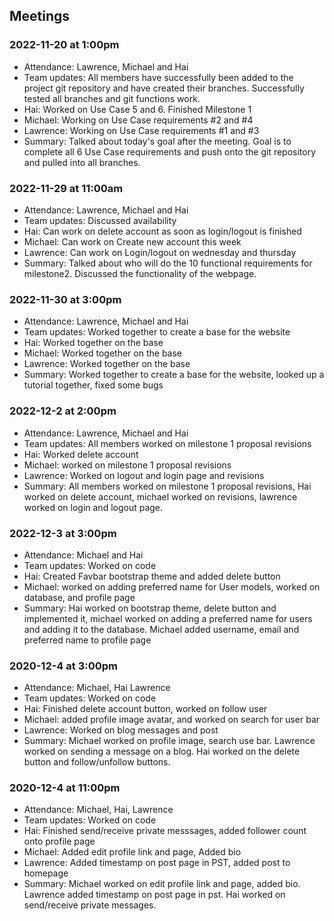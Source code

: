 ## Meetings

### 2022-11-20 at 1:00pm
- Attendance: Lawrence, Michael and Hai 
- Team updates: All members have successfully been added to the project git repository and have created their branches. Successfully tested all branches and git functions work.
- Hai: Worked on Use Case 5 and 6. Finished Milestone 1
- Michael: Working on Use Case requirements #2 and #4
- Lawrence: Working on Use Case requirements #1 and #3
- Summary: Talked about today's goal after the meeting. Goal is to complete all 6 Use Case requirements and push onto the git repository and pulled into all branches.

### 2022-11-29 at 11:00am
- Attendance: Lawrence, Michael and Hai 
- Team updates: Discussed availability
- Hai: Can work on delete account as soon as login/logout is finished
- Michael: Can work on Create new account this week
- Lawrence: Can work on Login/logout on wednesday and thursday 
- Summary: Talked about who will do the 10 functional requirements
for milestone2. Discussed the functionality of the webpage. 

### 2022-11-30 at 3:00pm
- Attendance: Lawrence, Michael and Hai 
- Team updates: Worked together to create a base for the website
- Hai: Worked together on the base 
- Michael: Worked together on the base 
- Lawrence: Worked together on the base 
- Summary: Worked together to create a base for the website, looked up
a tutorial together, fixed some bugs

### 2022-12-2 at 2:00pm
- Attendance: Lawrence, Michael and Hai 
- Team updates: All members worked on milestone 1 proposal revisions
- Hai: Worked delete account
- Michael: worked on milestone 1 proposal revisions
- Lawrence: Worked on logout and login page and revisions
- Summary: All members worked on milestone 1 proposal revisions, Hai worked on delete account, michael worked on revisions, lawrence
worked on login and logout page.

### 2022-12-3 at 3:00pm
- Attendance: Michael and Hai 
- Team updates: Worked on code
- Hai: Created Favbar bootstrap theme and added delete button
- Michael: worked on adding preferred name for User models, worked on database, and profile page
- Summary: Hai worked on bootstrap theme, delete button and implemented it, michael worked on adding a preferred name for users
and adding it to the database. Michael added username, email and preferred name to profile page

### 2020-12-4 at 3:00pm
- Attendance: Michael, Hai Lawrence
- Team updates: Worked on code
- Hai: Finished delete account button, worked on follow user
- Michael: added profile image avatar, and worked on search for user bar
- Lawrence: Worked on blog messages and post
- Summary: Michael worked on profile image, search use bar. Lawrence worked on sending a message on a blog.
Hai worked on the delete button and follow/unfollow buttons.

### 2020-12-4 at 11:00pm
- Attendance: Michael, Hai, Lawrence
- Team updates: Worked on code
- Hai: Finished send/receive private messsages, added follower count onto profile page
- Michael: Added edit profile link and page, Added bio
- Lawrence: Added timestamp on post page in PST, added post to homepage
- Summary: Michael worked on edit profile link and page, added bio. Lawrence added timestamp on post page in pst.
Hai worked on send/receive private messages.